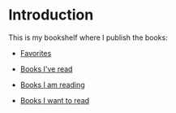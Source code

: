 # Introduction

This is my bookshelf where I publish the books:

* [Favorites](favorites.md)

* [Books I've read](read.md)

* [Books I am reading](reading.md)

* [Books I want to read](wanna-read.md)
